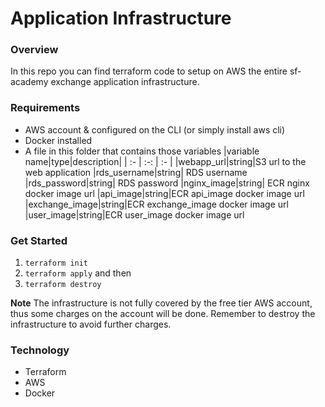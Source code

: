 # Application Infrastructure

### Overview

In this repo you can find terraform code to setup on AWS the entire sf-academy exchange application infrastructure.

### Requirements

- AWS account & configured on the CLI (or simply install aws cli)
- Docker installed
- A file in this folder that contains those variables
  |variable name|type|description|
  | :- | :-: | :- |
  |webapp_url|string|S3 url to the web application
  |rds_username|string| RDS username
  |rds_password|string| RDS password
  |nginx_image|string| ECR nginx docker image url
  |api_image|string|ECR api_image docker image url
  |exchange_image|string|ECR exchange_image docker image url
  |user_image|string|ECR user_image docker image url

### Get Started

1. `terraform init`
2. `terraform apply`
   and then
3. `terraform destroy`

**Note** The infrastructure is not fully covered by the free tier AWS account, thus some charges on the account will be done. Remember to destroy the infrastructure to avoid further charges.

### Technology

- Terraform
- AWS
- Docker
